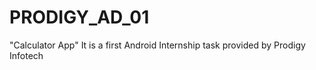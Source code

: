 # PRODIGY_AD_01
"Calculator App" It is a first Android Internship task provided by Prodigy Infotech
